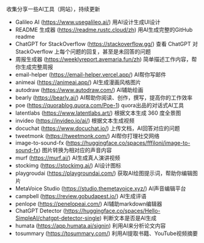 收集分享一些AI工具（网站），持续更新

- Galileo AI (https://www.usegalileo.ai/) 用AI设计生成UI设计
- README 生成器 (https://readme.rustc.cloud/zh) 用AI生成完整的GitHub readme
- ChatGPT for StackOverflow (https://stackoverflow.gg/) 查看 ChatGPT 对 StackOverflow 上每个问题的回复，甚至是未回答的问题
- 周报生成器 (https://weeklyreport.avemaria.fun/zh) 简单描述工作内容，帮你生成完整周报
- email-helper (https://email-helper.vercel.app/) AI帮你写邮件
- animeai (https://animeai.app/) AI生成漫画风格图片
- autodraw (https://www.autodraw.com/) AI辅助绘画
- bearly (https://bearly.ai/) AI帮助你阅读、创作，撰写，提高你的工作效率
- poe (https://quorablog.quora.com/Poe-1) quora出品的对话式AI工具
- latentlabs (https://www.latentlabs.art/) 根据文本生成 360 度全景图
- invideo (https://invideo.io/ai/) 根据文本生成视频
- docuchat (https://www.docuchat.io/) 上传文档，AI回答对应的问题
- tweetmonk (https://tweetmonk.com/) AI帮你打理社交网络
- image-to-sound-fx (https://huggingface.co/spaces/fffiloni/image-to-sound-fx) 图片转换为相对应的声音内容
- murf (https://murf.ai/) AI生成真人演讲视频
- stockimg (https://stockimg.ai/) AI设计图标
- playgroudai (https://playgroundai.com/) 获取AI绘图提示词，帮助你编辑图片
- MetaVoice Studio (https://studio.themetavoice.xyz/) AI声音编辑平台
- campbell (https://review.gobudapest.io/) AI生成评语
- penlope (https://penelopeai.com/) AI辅助markdown编辑器
- ChatGPT Detector (https://huggingface.co/spaces/Hello-SimpleAI/chatgpt-detector-single) 判断文本是否是AI生成
- humata (https://app.humata.ai/signin) 利用AI来分析论文内容
- tosummary (https://tosummary.com/) 利用AI提取书籍、YouTube视频摘要